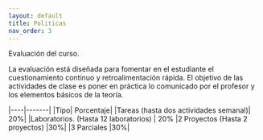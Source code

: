```yaml
---
layout: default
title: Politicas
nav_order: 3
---
```



Evaluación del curso.


La evaluación está diseñada para fomentar en el estudiante el cuestionamiento continuo y retroalimentación rápida. El objetivo de las actividades de clase es poner en práctica lo comunicado por el profesor y los elementos básicos de la teoría.



|----|-------|
|Tipo| Porcentaje|
|Tareas (hasta dos actividades semanal)|	 20%|
|Laboratorios. (Hasta 12 laboratorios)	| 20%
|2 Proyectos (Hasta 2 proyectos)	 |30%|
|3 Parciales 	 |30%|
